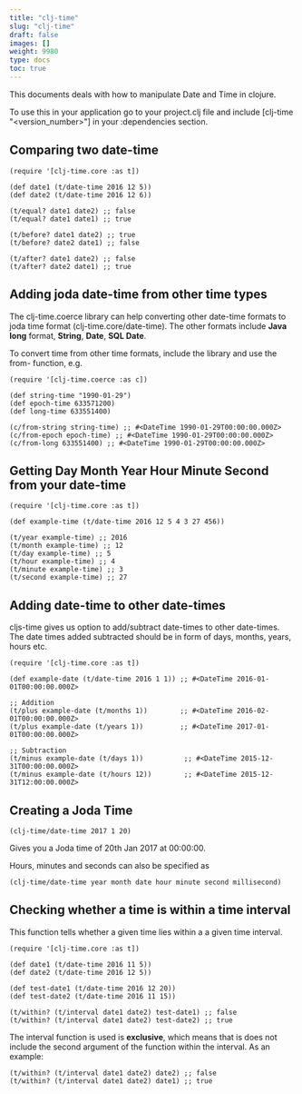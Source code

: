 ```yaml
---
title: "clj-time"
slug: "clj-time"
draft: false
images: []
weight: 9980
type: docs
toc: true
---
```


This documents deals with how to manipulate Date and Time in clojure.

To use this in your application go to your project.clj file and include 
[clj-time "<version_number>"] in your :dependencies section.

## Comparing two date-time
    (require '[clj-time.core :as t])

    (def date1 (t/date-time 2016 12 5))
    (def date2 (t/date-time 2016 12 6))

    (t/equal? date1 date2) ;; false
    (t/equal? date1 date1) ;; true

    (t/before? date1 date2) ;; true
    (t/before? date2 date1) ;; false

    (t/after? date1 date2) ;; false
    (t/after? date2 date1) ;; true

## Adding joda date-time from other time types
The clj-time.coerce library can help converting other date-time formats to joda time format (clj-time.core/date-time). The other formats include **Java long** format, **String**, **Date**, **SQL Date**. 

To convert time from other time formats, include the library and use the from-<time-type> function, e.g.

    (require '[clj-time.coerce :as c])
    
    (def string-time "1990-01-29")
    (def epoch-time 633571200)
    (def long-time 633551400)
    
    (c/from-string string-time) ;; #<DateTime 1990-01-29T00:00:00.000Z>
    (c/from-epoch epoch-time) ;; #<DateTime 1990-01-29T00:00:00.000Z>
    (c/from-long 633551400) ;; #<DateTime 1990-01-29T00:00:00.000Z>






## Getting Day Month Year Hour Minute Second from your date-time
    (require '[clj-time.core :as t])
    
    (def example-time (t/date-time 2016 12 5 4 3 27 456))

    (t/year example-time) ;; 2016
    (t/month example-time) ;; 12
    (t/day example-time) ;; 5
    (t/hour example-time) ;; 4
    (t/minute example-time) ;; 3
    (t/second example-time) ;; 27

## Adding date-time to other date-times
cljs-time gives us option to add/subtract date-times to other date-times. The date times added subtracted should be in form of days, months, years, hours etc.

    (require '[clj-time.core :as t])
    
    (def example-date (t/date-time 2016 1 1)) ;; #<DateTime 2016-01-01T00:00:00.000Z>
    
    ;; Addition
    (t/plus example-date (t/months 1))        ;; #<DateTime 2016-02-01T00:00:00.000Z>
    (t/plus example-date (t/years 1))         ;; #<DateTime 2017-01-01T00:00:00.000Z>

    ;; Subtraction
    (t/minus example-date (t/days 1))          ;; #<DateTime 2015-12-31T00:00:00.000Z>
    (t/minus example-date (t/hours 12))        ;; #<DateTime 2015-12-31T12:00:00.000Z>

## Creating a Joda Time
    (clj-time/date-time 2017 1 20)

Gives you a Joda time of 20th Jan 2017 at 00:00:00.

Hours, minutes and seconds can also be specified as

    (clj-time/date-time year month date hour minute second millisecond)

## Checking whether a time is within a time interval
This function tells whether a given time lies within a a given time interval. 

    (require '[clj-time.core :as t])
    
    (def date1 (t/date-time 2016 11 5))
    (def date2 (t/date-time 2016 12 5))
    
    (def test-date1 (t/date-time 2016 12 20))
    (def test-date2 (t/date-time 2016 11 15))
    
    (t/within? (t/interval date1 date2) test-date1) ;; false
    (t/within? (t/interval date1 date2) test-date2) ;; true

The interval function is used is **exclusive**, which means that is does not include the second argument of the function within the interval. As an example:

    (t/within? (t/interval date1 date2) date2) ;; false
    (t/within? (t/interval date1 date2) date1) ;; true


